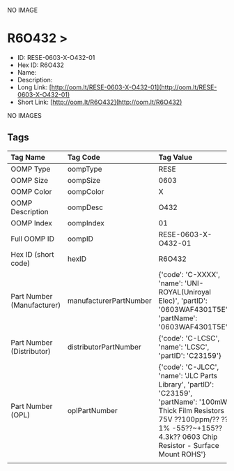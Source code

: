 


  
NO IMAGE  
# R6O432 > 

- ID: RESE-0603-X-O432-01
- Hex ID: R6O432
- Name: 
- Description: 
- Long Link: [http://oom.lt/RESE-0603-X-O432-01](http://oom.lt/RESE-0603-X-O432-01)
- Short Link: [http://oom.lt/R6O432](http://oom.lt/R6O432)
  
NO IMAGES  
## Tags
  

|Tag Name|Tag Code|Tag Value|
| :--- | :--- | :--- |
|OOMP Type|oompType|RESE|
|OOMP Size|oompSize|0603|
|OOMP Color|oompColor|X|
|OOMP Description|oompDesc|O432|
|OOMP Index|oompIndex|01|
|Full OOMP ID|oompID|RESE-0603-X-O432-01|
|Hex ID (short code)|hexID|R6O432|
|Part Number (Manufacturer)|manufacturerPartNumber|{'code': 'C-XXXX', 'name': 'UNI-ROYAL(Uniroyal Elec)', 'partID': '0603WAF4301T5E', 'partName': '0603WAF4301T5E'}|
|Part Number (Distributor)|distributorPartNumber|{'code': 'C-LCSC', 'name': 'LCSC', 'partID': 'C23159'}|
|Part Number (OPL)|oplPartNumber|{'code': 'C-JLCC', 'name': 'JLC Parts Library', 'partID': 'C23159', 'partName': '100mW Thick Film Resistors 75V ??100ppm/?? ??1% -55??~+155?? 4.3k?? 0603  Chip Resistor - Surface Mount ROHS'}|
||||
